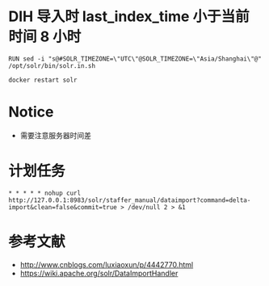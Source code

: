 

# DIH 导入时 last_index_time 小于当前时间 8 小时

```
RUN sed -i "s@#SOLR_TIMEZONE=\"UTC\"@SOLR_TIMEZONE=\"Asia/Shanghai\"@" /opt/solr/bin/solr.in.sh

docker restart solr
```

# Notice
- 需要注意服务器时间差


# 计划任务

```
* * * * * nohup curl http://127.0.0.1:8983/solr/staffer_manual/dataimport?command=delta-import&clean=false&commit=true > /dev/null 2 > &1
```



# 参考文献
- http://www.cnblogs.com/luxiaoxun/p/4442770.html
- https://wiki.apache.org/solr/DataImportHandler

